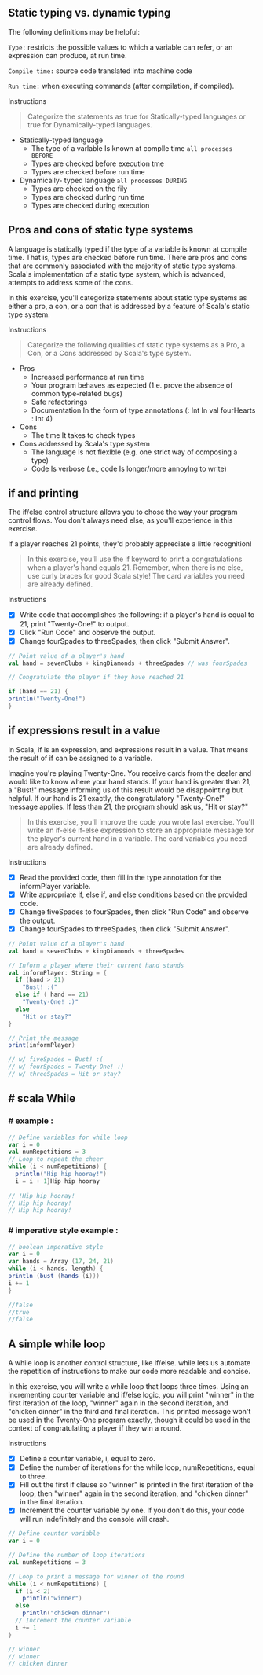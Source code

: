 ## Static typing vs. dynamic typing

The following definitions may be helpful:

`Type:` restricts the possible values to which a variable can refer, or an expression can produce, at run time.

`Compile time:` source code translated into machine code

`Run time:` when executing commands (after compilation, if compiled).

Instructions
> Categorize the statements as true for Statically-typed languages or true for Dynamically-typed languages.

- Statically-typed language
  - The type of a varlable Is known at complle time `all processes BEFORE`
  - Types are checked before executlon tme
  - Types are checked before run time
- Dynamically- typed language `all processes DURING`
  - Types are checked on the fily
  - Types are checked durlng run time
  - Types are checked during execution
## Pros and cons of static type systems

A language is statically typed if the type of a variable is known at compile time. That is, types are checked before run time. There are pros and cons that are commonly associated with the majority of static type systems. Scala's implementation of a static type system, which is advanced, attempts to address some of the cons.

In this exercise, you'll categorize statements about static type systems as either a pro, a con, or a con that is addressed by a feature of Scala's static type system.

Instructions
> Categorize the following qualities of static type systems as a Pro, a Con, or a Cons addressed by Scala's type system.

- Pros
  - Increased performance at run time
  - Your program behaves as expected (1.e.
    prove the absence of common type-related
    bugs)
  - Safe refactorings
  - Documentation In the form of type
    annotatlons (: Int In
    val fourHearts : Int 4)
- Cons
  - The time It takes to check types
- Cons addressed by Scala's type system
  - The language Is not flexlble (e.g. one strict
    way of composing a type)
  - Code Is verbose (.e., code Is longer/more
    annoylng to wrlte)
## if and printing

The if/else control structure allows you to chose the way your program control flows. You don't always need else, as you'll experience in this exercise.

If a player reaches 21 points, they'd probably appreciate a little recognition!

> In this exercise, you'll use the if keyword to print a congratulations when a player's hand equals 21. Remember, when there is no else, use curly braces for good    Scala style! The card variables you need are already defined.

Instructions
- [x] Write code that accomplishes the following: if a player's hand is equal to 21, print "Twenty-One!" to output.
- [x] Click "Run Code" and observe the output.
- [x] Change fourSpades to threeSpades, then click "Submit Answer".
```scala
// Point value of a player's hand
val hand = sevenClubs + kingDiamonds + threeSpades // was fourSpades

// Congratulate the player if they have reached 21

if (hand == 21) {
println("Twenty-One!") 
}
```
## if expressions result in a value

In Scala, if is an expression, and expressions result in a value. That means the result of if can be assigned to a variable.

Imagine you're playing Twenty-One. You receive cards from the dealer and would like to know where your hand stands. If your hand is greater than 21, a "Bust!" message informing us of this result would be disappointing but helpful. If our hand is 21 exactly, the congratulatory "Twenty-One!" message applies. If less than 21, the program should ask us, "Hit or stay?"

> In this exercise, you'll improve the code you wrote last exercise. You'll write an if-else if-else expression to store an appropriate message for the player's current hand in a variable. The card variables you need are already defined.

Instructions
- [x] Read the provided code, then fill in the type annotation for the informPlayer variable.
- [x] Write appropriate if, else if, and else conditions based on the provided code.
- [x] Change fiveSpades to fourSpades, then click "Run Code" and observe the output.
- [x] Change fourSpades to threeSpades, then click "Submit Answer".
```scala
// Point value of a player's hand
val hand = sevenClubs + kingDiamonds + threeSpades

// Inform a player where their current hand stands
val informPlayer: String = {
  if (hand > 21) 
    "Bust! :("
  else if ( hand == 21)
    "Twenty-One! :)"
  else
    "Hit or stay?"
}

// Print the message
print(informPlayer)

// w/ fiveSpades = Bust! :(
// w/ fourSpades = Twenty-One! :)
// w/ threeSpades = Hit or stay?
```
## # scala While
### # example :
```scala
// Define variables for while loop
var i = 0
val numRepetitions = 3
// Loop to repeat the cheer 
while (i < numRepetitions) {  
  println("Hip hip hooray!")  
  i = i + 1}Hip hip hooray
  
// !Hip hip hooray!
// Hip hip hooray!
// Hip hip hooray!
```
### # imperative style example : 
```scala
// boolean imperative style
var i = 0
var hands = Array (17, 24, 21)
while (i < hands. length) {
println (bust (hands (i)))
i += 1
}

//false
//true
//false
```
## A simple while loop

A while loop is another control structure, like if/else. while lets us automate the repetition of instructions to make our code more readable and concise.

In this exercise, you will write a while loop that loops three times. Using an incrementing counter variable and if/else logic, you will print "winner" in the first iteration of the loop, "winner" again in the second iteration, and "chicken dinner" in the third and final iteration. This printed message won't be used in the Twenty-One program exactly, though it could be used in the context of congratulating a player if they win a round.

Instructions
- [x] Define a counter variable, i, equal to zero.
- [x] Define the number of iterations for the while loop, numRepetitions, equal to three.
- [x] Fill out the first if clause so "winner" is printed in the first iteration of the loop, then "winner" again in the second iteration, and "chicken dinner" in the    final iteration.
- [x] Increment the counter variable by one. If you don't do this, your code will run indefinitely and the console will crash.
```scala
// Define counter variable
var i = 0

// Define the number of loop iterations
val numRepetitions = 3

// Loop to print a message for winner of the round
while (i < numRepetitions) {
  if (i < 2)
    println("winner")
  else
    println("chicken dinner")
  // Increment the counter variable
  i += 1
}

// winner
// winner
// chicken dinner
```
